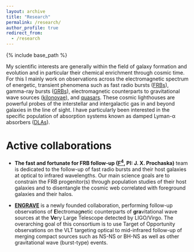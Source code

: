 ```yaml
---
layout: archive
title: "Research"
permalink: /research/
author_profile: true
redirect_from:
  - /research
---
```


{% include base_path %}

My scientific interests are generally within the field of galaxy formation and
evolution and in particular their chemical enrichment through cosmic time. For
this I mainly work on observations across the electromagnetic spectrum of
energetic, transient phenomena such as fast radio bursts ([FRBs](frbs.md)),
gamma-ray bursts ([GRBs](grbs.md)), electromagnetic counterparts to
gravitational wave sources ([kilonovae](kilonovae.md)), and
[quasars](quasars.md).
These cosmic lighthouses are powerful probes of the interstellar and
intergalactic gas in and beyond galaxies in the line of sight. I have
particularly been interested in the specific population of absorption systems
known as damped Lyman-α absorbers ([DLAs](dlas.md)).


Active collaborations
======
* **The fast and fortunate for FRB follow-up
([F<sup>4</sup>](https://sites.google.com/ucolick.org/f-4), PI: J. X. Prochaska)** 
team is dedicated to the follow-up of fast radio bursts and their host galaxies
at optical to infrared wavelengths. Our main science goals are to constrain the
FRB progenitor(s) through population studies of their host galaxies and to
disentangle the cosmic web correlated with foreground galaxies and their halos.

* **[ENGRAVE](http://www.engrave-eso.org)** is a newly founded collaboration,
performing follow-up observations of **E**lectromag**n**etic counterparts of
**gra**vitational wave sources at the **Ve**ry Large Telescope detected by
LIGO/Virgo. The overarching goal of this consortium is to use Target of
Opportunity observations on the VLT targeting optical to mid-infrared follow-up
of merging compact sources such as NS-NS or BH-NS as well as other
gravitational wave (burst-type) events. 

